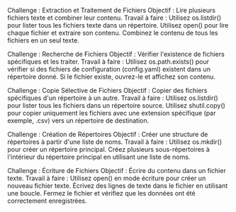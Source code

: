 Challenge : Extraction et Traitement de Fichiers
Objectif : Lire plusieurs fichiers texte et combiner leur contenu.
Travail à faire :
Utilisez os.listdir() pour lister tous les fichiers texte dans un répertoire.
Utilisez open() pour lire chaque fichier et extraire son contenu.
Combinez le contenu de tous les fichiers en un seul texte.

Challenge : Recherche de Fichiers
Objectif : Vérifier l'existence de fichiers spécifiques et les traiter.
Travail à faire :
Utilisez os.path.exists() pour vérifier si des fichiers de configuration (config.yaml) existent dans un répertoire donné.
Si le fichier existe, ouvrez-le et affichez son contenu.

Challenge : Copie Sélective de Fichiers
Objectif : Copier des fichiers spécifiques d'un répertoire à un autre.
Travail à faire :
Utilisez os.listdir() pour lister tous les fichiers dans un répertoire source.
Utilisez shutil.copy() pour copier uniquement les fichiers avec une extension spécifique (par exemple, .csv) vers un répertoire de destination.

Challenge : Création de Répertoires
Objectif : Créer une structure de répertoires à partir d'une liste de noms.
Travail à faire :
Utilisez os.mkdir() pour créer un répertoire principal.
Créez plusieurs sous-répertoires à l'intérieur du répertoire principal en utilisant une liste de noms.

Challenge : Écriture de Fichiers
Objectif : Écrire du contenu dans un fichier texte.
Travail à faire :
Utilisez open() en mode écriture pour créer un nouveau fichier texte.
Écrivez des lignes de texte dans le fichier en utilisant une boucle.
Fermez le fichier et vérifiez que les données ont été correctement enregistrées.
